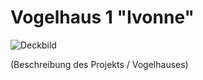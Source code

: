 # Vogelhaus 1 "Ivonne"
![Deckbild](https://github.com/user-attachments/assets/0b7e2c4c-1637-4360-8e72-f03fff2ea9e2)

(Beschreibung des Projekts / Vogelhauses)

